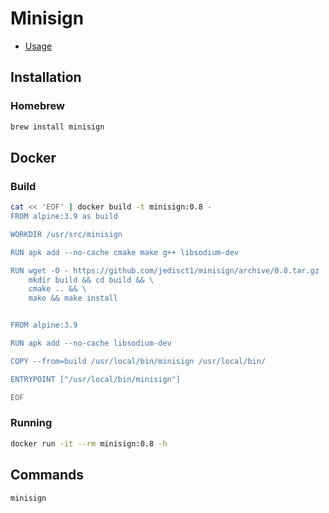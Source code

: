 # Minisign

- [Usage](https://jedisct1.github.io/minisign/#usage)

## Installation

### Homebrew

```sh
brew install minisign
```

## Docker

### Build

```sh
cat << 'EOF' | docker build -t minisign:0.8 -
FROM alpine:3.9 as build

WORKDIR /usr/src/minisign

RUN apk add --no-cache cmake make g++ libsodium-dev

RUN wget -O - https://github.com/jedisct1/minisign/archive/0.8.tar.gz | tar -xz --strip-components 1 && \
    mkdir build && cd build && \
    cmake .. && \
    make && make install


FROM alpine:3.9

RUN apk add --no-cache libsodium-dev

COPY --from=build /usr/local/bin/minisign /usr/local/bin/

ENTRYPOINT ["/usr/local/bin/minisign"]

EOF
```

### Running

```sh
docker run -it --rm minisign:0.8 -h
```

## Commands

```sh
minisign
```
